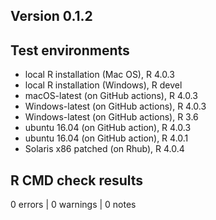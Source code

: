 ## Version 0.1.2

## Test environments

* local R installation (Mac OS), R 4.0.3
* local R installation (Windows), R devel
* macOS-latest (on GitHub actions), R 4.0.3
* Windows-latest (on GitHub actions), R 4.0.3
* Windows-latest (on GitHub actions), R 3.6
* ubuntu 16.04 (on GitHub action), R 4.0.3
* ubuntu 16.04 (on GitHub action), R 4.0.1
* Solaris x86 patched (on Rhub), R 4.0.4

## R CMD check results

0 errors | 0 warnings | 0 notes


